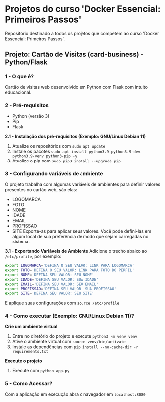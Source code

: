 # Projetos do curso 'Docker Essencial: Primeiros Passos'
Repositório destinado a todos os projetos que competem ao curso 'Docker Essencial: Primeiros Passos'.

## Projeto: Cartão de Visitas (card-business) - Python/Flask
### 1 - O que é?
Cartão de visitas web desenvolvido em Python com Flask com intuito educacional.

### 2 - Pré-requisitos
- Python (versão 3)
- Pip
- Flask

**2.1 - Instalação dos pré-requisitos (Exemplo: GNU/Linux Debian 11)**
1. Atualize os repositórios com `sudo apt update` 
2. Instale os pacotes `sudo apt install python3.9 python3.9-dev python3.9-venv python3-pip -y`
3. Atualize o pip com `sudo pip3 install --upgrade pip`

### 3 - Configurando variáveis de ambiente
O projeto trabalha com algumas variáveis de ambientes para definir valores presentes no cartão web, são elas:
- LOGOMARCA
- FOTO
- NOME
- IDADE
- EMAIL
- PROFISSAO
- SITE
Exporte-as para aplicar seus valores.
Você pode defini-las em algum local de sua preferência de modo que sejam carregadas no sistema.

**3.1 - Exportando Variáveis de Ambiente**
Adicione o trecho abaixo ao `/etc/profile`, por exemplo:
```bash
export LOGOMARCA='DEFINA O SEU VALOR: LINK PARA LOGOMARCA'
export FOTO='DEFINA O SEU VALOR: LINK PARA FOTO DO PERFIL'
export NOME='DEFINA SEU VALOR: SEU NOME'
export IDADE='DEFINA SEU VALOR: SUA IDADE'
export EMAIL='DEFINA SEU VALOR: SEU EMAIL'
export PROFISSAO='DEFINA SEU VALOR: SUA PROFISSAO'
export SITE='DEFINA SEU VALOR: SEU SITE'
```
E aplique suas configurações com `source /etc/profile`

### 4 - Como executar (Exemplo: GNU/Linux Debian 11)?
**Crie um ambiente virtual**
1. Entre no diretório do projeto e execute `python3 -m venv venv`
2. Ative o ambiente virtual com `source venv/bin/activate`
3. Instale as dependências com `pip install --no-cache-dir -r requirements.txt`

**Execute o projeto**
1. Execute com `python app.py`

### 5 - Como Acessar?
Com a aplicação em execução abra o navegador em `localhost:8080`
